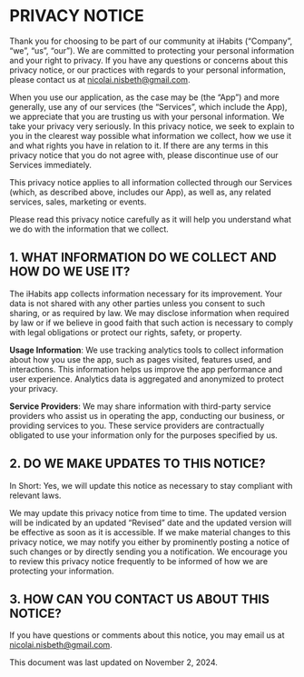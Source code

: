 # PRIVACY NOTICE

Thank you for choosing to be part of our community at iHabits (“Company”, “we”, “us”, “our”). We are committed to protecting your personal information and your right to privacy. If you have any questions or concerns about this privacy notice, or our practices with regards to your personal information, please contact us at nicolai.nisbeth@gmail.com.

When you use our application, as the case may be (the “App”) and more generally, use any of our services (the “Services”, which include the App), we appreciate that you are trusting us with your personal information. We take your privacy very seriously. In this privacy notice, we seek to explain to you in the clearest way possible what information we collect, how we use it and what rights you have in relation to it. If there are any terms in this privacy notice that you do not agree with, please discontinue use of our Services immediately.

This privacy notice applies to all information collected through our Services (which, as described above, includes our App), as well as, any related services, sales, marketing or events.

Please read this privacy notice carefully as it will help you understand what we do with the information that we collect.

## 1. WHAT INFORMATION DO WE COLLECT AND HOW DO WE USE IT?
The iHabits app collects information necessary for its improvement. Your data is not shared with any other parties unless you consent to such sharing, or as required by law. We may disclose information when required by law or if we believe in good faith that such action is necessary to comply with legal obligations or protect our rights, safety, or property.

**Usage Information**: We use tracking analytics tools to collect information about how you use the app, such as pages visited, features used, and interactions. This information helps us improve the app performance and user experience. Analytics data is aggregated and anonymized to protect your privacy.

**Service Providers**: We may share information with third-party service providers who assist us in operating the app, conducting our business, or providing services to you. These service providers are contractually obligated to use your information only for the purposes specified by us.

## 2. DO WE MAKE UPDATES TO THIS NOTICE?
In Short: Yes, we will update this notice as necessary to stay compliant with relevant laws.

We may update this privacy notice from time to time. The updated version will be indicated by an updated “Revised” date and the updated version will be effective as soon as it is accessible. If we make material changes to this privacy notice, we may notify you either by prominently posting a notice of such changes or by directly sending you a notification. We encourage you to review this privacy notice frequently to be informed of how we are protecting your information.

## 3. HOW CAN YOU CONTACT US ABOUT THIS NOTICE?
If you have questions or comments about this notice, you may email us at nicolai.nisbeth@gmail.com.

This document was last updated on November 2, 2024.
